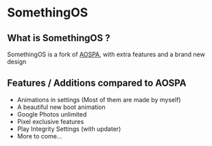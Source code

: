 # SomethingOS

## What is SomethingOS ?
SomethingOS is a fork of [AOSPA](https://github.com/aospa), with extra features and a brand new design

## Features / Additions compared to AOSPA
- Animations in settings (Most of them are made by myself)
- A beautiful new boot animation
- Google Photos unlimited
- Pixel exclusive features
- Play Integrity Settings (with updater)
- More to come...
